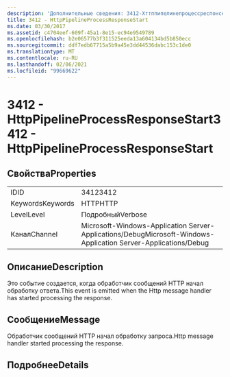 ```yaml
---
description: 'Дополнительные сведения: 3412-Хттппипелинепроцессреспонсестарт'
title: 3412 - HttpPipelineProcessResponseStart
ms.date: 03/30/2017
ms.assetid: c4704eef-609f-45a1-8e15-ec94e9549789
ms.openlocfilehash: b2e06577b3f311525eeda13a604134bd5b850ecc
ms.sourcegitcommit: ddf7edb67715a5b9a45e3dd44536dabc153c1de0
ms.translationtype: MT
ms.contentlocale: ru-RU
ms.lasthandoff: 02/06/2021
ms.locfileid: "99669622"
---
```

# <a name="3412---httppipelineprocessresponsestart"></a><span data-ttu-id="abae1-103">3412 - HttpPipelineProcessResponseStart</span><span class="sxs-lookup"><span data-stu-id="abae1-103">3412 - HttpPipelineProcessResponseStart</span></span>

## <a name="properties"></a><span data-ttu-id="abae1-104">Свойства</span><span class="sxs-lookup"><span data-stu-id="abae1-104">Properties</span></span>  
  
|||  
|-|-|  
|<span data-ttu-id="abae1-105">ID</span><span class="sxs-lookup"><span data-stu-id="abae1-105">ID</span></span>|<span data-ttu-id="abae1-106">3412</span><span class="sxs-lookup"><span data-stu-id="abae1-106">3412</span></span>|  
|<span data-ttu-id="abae1-107">Keywords</span><span class="sxs-lookup"><span data-stu-id="abae1-107">Keywords</span></span>|<span data-ttu-id="abae1-108">HTTP</span><span class="sxs-lookup"><span data-stu-id="abae1-108">HTTP</span></span>|  
|<span data-ttu-id="abae1-109">Level</span><span class="sxs-lookup"><span data-stu-id="abae1-109">Level</span></span>|<span data-ttu-id="abae1-110">Подробный</span><span class="sxs-lookup"><span data-stu-id="abae1-110">Verbose</span></span>|  
|<span data-ttu-id="abae1-111">Канал</span><span class="sxs-lookup"><span data-stu-id="abae1-111">Channel</span></span>|<span data-ttu-id="abae1-112">Microsoft-Windows-Application Server-Applications/Debug</span><span class="sxs-lookup"><span data-stu-id="abae1-112">Microsoft-Windows-Application Server-Applications/Debug</span></span>|  
  
## <a name="description"></a><span data-ttu-id="abae1-113">Описание</span><span class="sxs-lookup"><span data-stu-id="abae1-113">Description</span></span>  

 <span data-ttu-id="abae1-114">Это событие создается, когда обработчик сообщений HTTP начал обработку ответа.</span><span class="sxs-lookup"><span data-stu-id="abae1-114">This event is emitted when the Http message handler has started processing the response.</span></span>  
  
## <a name="message"></a><span data-ttu-id="abae1-115">Сообщение</span><span class="sxs-lookup"><span data-stu-id="abae1-115">Message</span></span>  

 <span data-ttu-id="abae1-116">Обработчик сообщений HTTP начал обработку запроса.</span><span class="sxs-lookup"><span data-stu-id="abae1-116">Http message handler started processing the response.</span></span>  
  
## <a name="details"></a><span data-ttu-id="abae1-117">Подробнее</span><span class="sxs-lookup"><span data-stu-id="abae1-117">Details</span></span>
